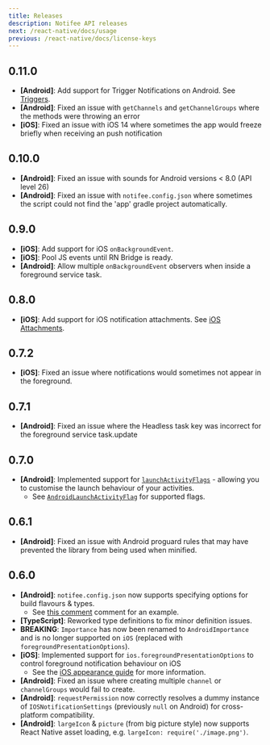 ```yaml
---
title: Releases
description: Notifee API releases
next: /react-native/docs/usage
previous: /react-native/docs/license-keys
---
```


## 0.11.0

- **[Android]**: Add support for Trigger Notifications on Android. See [Triggers](https://notifee.app/react-native/docs/triggers).
- **[Android]**: Fixed an issue with `getChannels` and `getChannelGroups` where the methods were throwing an error
- **[iOS]**: Fixed an issue with iOS 14 where sometimes the app would freeze briefly when receiving an push notification

## 0.10.0

- **[Android]**: Fixed an issue with sounds for Android versions < 8.0 (API level 26)
- **[Android]**: Fixed an issue with `notifee.config.json` where sometimes the script could not find the 'app' gradle project automatically.

## 0.9.0

- **[iOS]**: Add support for iOS `onBackgroundEvent`.
- **[iOS]**: Pool JS events until RN Bridge is ready.
- **[Android]**: Allow multiple `onBackgroundEvent` observers when inside a foreground service task.

## 0.8.0

- **[iOS]**: Add support for iOS notification attachments. See [iOS Attachments](https://notifee.app/react-native/docs/ios/appearance#attachments).

## 0.7.2

- **[iOS]**: Fixed an issue where notifications would sometimes not appear in the foreground.

## 0.7.1

- **[Android]**: Fixed an issue where the Headless task key was incorrect for the foreground service task.update

## 0.7.0

- **[Android]**: Implemented support for [`launchActivityFlags`](https://notifee.app/react-native/reference/notificationpressaction#launchactivityflags) - allowing you to customise the launch behaviour of your activities.
  - See [`AndroidLaunchActivityFlag`](https://notifee.app/react-native/reference/androidlaunchactivityflag) for supported flags.

## 0.6.1

- **[Android]**: Fixed an issue with Android proguard rules that may have prevented the library from being used when minified.

## 0.6.0

- **[Android]**: `notifee.config.json` now supports specifying options for build flavours & types.
  - See [this comment](https://github.com/notifee/react-native-notifee/pull/67#issuecomment-640136025) comment for an example.
- **[TypeScript]**: Reworked type definitions to fix minor definition issues.
- **BREAKING**: `Importance` has now been renamed to `AndroidImportance` and is no longer supported on `iOS` (replaced with `foregroundPresentationOptions`).
- **[iOS]**: Implemented support for `ios.foregroundPresentationOptions` to control foreground notification behaviour on iOS
  - See the [iOS appearance guide](https://notifee.app/react-native/docs/ios/appearance) for more information.
- **[Android]**: Fixed an issue where creating multiple `channel` or `channelGroups` would fail to create.
- **[Android]**: `requestPermission` now correctly resolves a dummy instance of `IOSNotificationSettings` (previously `null` on Android) for cross-platform compatibility.
- **[Android]**: `largeIcon` & `picture` (from big picture style) now supports React Native asset loading, e.g. `largeIcon: require('./image.png')`.
